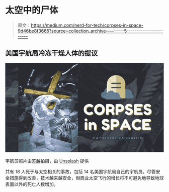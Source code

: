 # 太空中的尸体

> 原文：<https://medium.com/nerd-for-tech/corpses-in-space-9d46be8f3665?source=collection_archive---------5----------------------->

## 美国宇航局冷冻干燥人体的提议

![](img/7d0d5154dea7698e500ded8d1da39f9f.png)

宇航员照片由[苏越](https://unsplash.com/@mayear2019)拍摄，由 [Unsplash](https://unsplash.com/photos/BqfAPYdqRG0) 提供

共有 18 人死于与太空相关的事故，包括 14 名美国宇航局自己的宇航员。尽管安全措施得到改善，技术越来越安全，但商业太空飞行的增长将不可避免地导致地球表面以外的死亡人数增加。